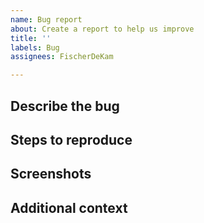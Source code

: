 ```yaml
---
name: Bug report
about: Create a report to help us improve
title: ''
labels: Bug
assignees: FischerDeKam

---
```


**Describe the bug**
- 

**Steps to reproduce**
- 

**Screenshots**
- 

**Additional context**
- 
